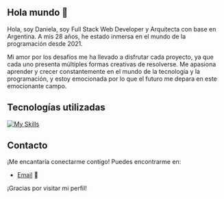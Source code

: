 ## Hola mundo 👋
Hola, soy Daniela, soy Full Stack Web Developer y Arquitecta con base en Argentina. A mis 28 años, he estado inmersa en el mundo de la programación desde 2021.

Mi amor por los desafíos me ha llevado a disfrutar cada proyecto, ya que cada uno presenta múltiples formas creativas de resolverse. 
Me apasiona aprender y crecer constantemente en el mundo de la tecnología y la programación, y estoy emocionada por lo que el futuro me depara en este emocionante campo.

## Tecnologías utilizadas

[![My Skills](https://skillicons.dev/icons?i=js,html,css,react,redux,git,nodejs,express,sequelize,postgres,bootstraps )](https://skillicons.dev)

## Contacto

¡Me encantaría conectarme contigo! Puedes encontrarme en:

- [Email](mailto:danielaalarosa@gmail.com) 📧


¡Gracias por visitar mi perfil!


